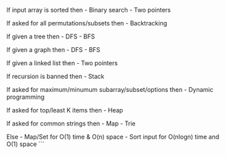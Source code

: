 If input array is sorted then - Binary search - Two pointers

If asked for all permutations/subsets then - Backtracking

If given a tree then - DFS - BFS

If given a graph then - DFS - BFS

If given a linked list then - Two pointers

If recursion is banned then - Stack

If asked for maximum/minumum subarray/subset/options then - Dynamic programming

If asked for top/least K items then - Heap

If asked for common strings then - Map - Trie

Else - Map/Set for O(1) time & O(n) space - Sort input for O(nlogn) time and O(1) space \`\`\`
